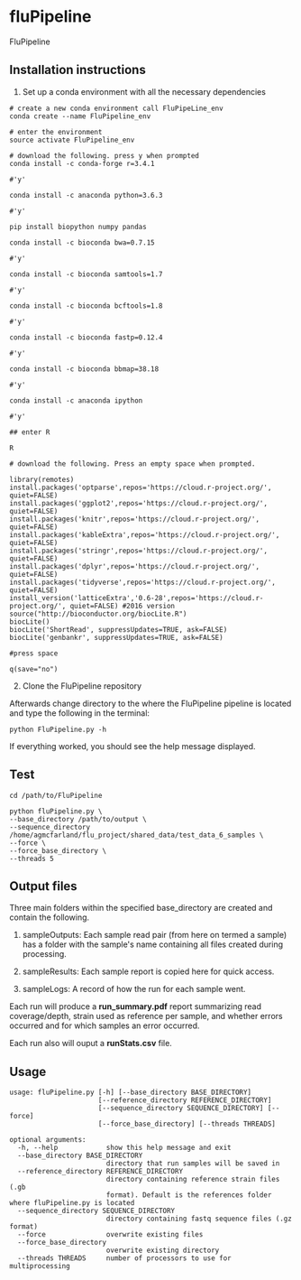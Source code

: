 # fluPipeline

FluPipeline 


## Installation instructions

1. Set up a conda environment with all the necessary dependencies

```
# create a new conda environment call FluPipeLine_env
conda create --name FluPipeline_env

# enter the environment
source activate FluPipeline_env

# download the following. press y when prompted
conda install -c conda-forge r=3.4.1

#'y'

conda install -c anaconda python=3.6.3

#'y'

pip install biopython numpy pandas

conda install -c bioconda bwa=0.7.15

#'y'

conda install -c bioconda samtools=1.7

#'y'

conda install -c bioconda bcftools=1.8

#'y'

conda install -c bioconda fastp=0.12.4

#'y'

conda install -c bioconda bbmap=38.18

#'y'

conda install -c anaconda ipython

#'y'

## enter R 

R

# download the following. Press an empty space when prompted.

library(remotes)
install.packages('optparse',repos='https://cloud.r-project.org/', quiet=FALSE)
install.packages('ggplot2',repos='https://cloud.r-project.org/', quiet=FALSE)
install.packages('knitr',repos='https://cloud.r-project.org/', quiet=FALSE)
install.packages('kableExtra',repos='https://cloud.r-project.org/', quiet=FALSE)
install.packages('stringr',repos='https://cloud.r-project.org/', quiet=FALSE)
install.packages('dplyr',repos='https://cloud.r-project.org/', quiet=FALSE)
install.packages('tidyverse',repos='https://cloud.r-project.org/', quiet=FALSE)
install_version('latticeExtra','0.6-28',repos='https://cloud.r-project.org/', quiet=FALSE) #2016 version
source("http://bioconductor.org/biocLite.R")
biocLite()
biocLite('ShortRead', suppressUpdates=TRUE, ask=FALSE)
biocLite('genbankr', suppressUpdates=TRUE, ask=FALSE)

#press space

q(save="no")

```

2. Clone the FluPipeline repository 


Afterwards change directory to the where the FluPipeline pipeline is located and type the following in the terminal:

```
python FluPipeline.py -h
```

If everything worked, you should see the help message displayed.


## Test

```
cd /path/to/FluPipeline

python fluPipeline.py \
--base_directory /path/to/output \
--sequence_directory /home/agmcfarland/flu_project/shared_data/test_data_6_samples \
--force \
--force_base_directory \
--threads 5

```

## Output files

Three main folders within the specified base_directory are created and contain the following.

1. sampleOutputs: Each sample read pair (from here on termed a sample) has a folder with the sample's name containing all files created during processing.

2. sampleResults: Each sample report is copied here for quick access.

3. sampleLogs: A record of how the run for each sample went.


Each run will produce a **run_summary.pdf**  report summarizing read coverage/depth, strain used as reference per sample, and whether errors occurred and for which samples an error occurred. 

Each run also will ouput a **runStats.csv** file.


## Usage

```
usage: fluPipeline.py [-h] [--base_directory BASE_DIRECTORY]
                      [--reference_directory REFERENCE_DIRECTORY]
                      [--sequence_directory SEQUENCE_DIRECTORY] [--force]
                      [--force_base_directory] [--threads THREADS]

optional arguments:
  -h, --help            show this help message and exit
  --base_directory BASE_DIRECTORY
                        directory that run samples will be saved in
  --reference_directory REFERENCE_DIRECTORY
                        directory containing reference strain files (.gb
                        format). Default is the references folder where fluPipeline.py is located
  --sequence_directory SEQUENCE_DIRECTORY
                        directory containing fastq sequence files (.gz format)
  --force               overwrite existing files
  --force_base_directory
                        overwrite existing directory
  --threads THREADS     number of processors to use for multiprocessing
  ```